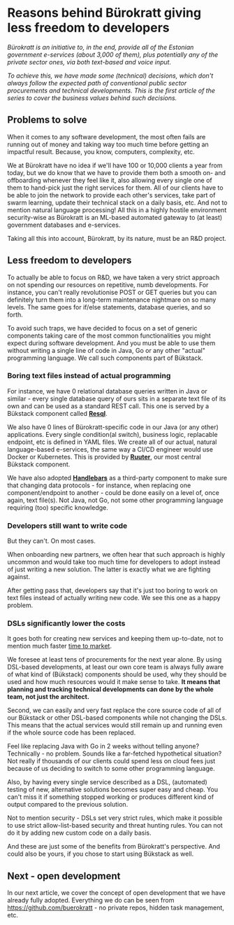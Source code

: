 # Reasons behind Bürokratt giving less freedom to developers

_Bürokratt is an initiative to, in the end, provide all of the Estonian government e-services (about 3,000 of them), plus potentially any of the private sector ones, via both text-based and voice input._

_To achieve this, we have made some (technical) decisions, which don't always follow the expected path of conventional public sector procurements and technical developments. This is the first article of the series to cover the business values behind such decisions._



## Problems to solve

When it comes to any software development, the most often fails are running out of money and taking way too much time  before getting an impactful result. Because, you know, computers, complexity, etc.


We at Bürokratt have no idea if we'll have 100 or 10,000 clients a year from today, but we do know that we have to provide them both a smooth on- and offboarding whenever they feel like it, also allowing every single one of them to hand-pick just the right services for them. All of our clients have to be able to join the network to provide each other's services, take part of swarm learning, update their technical stack on a daily basis, etc. And not to mention natural language processing! All this in a highly hostile environment security-wise as Bürokratt is an ML-based automated gateway to (at least) government databases and e-services.

Taking all this into account, Bürokratt, by its nature, must be an R&D project.

## Less freedom to developers

To actually be able to focus on R&D, we have taken a very strict approach on not spending our resources on repetitive, numb developments. For instance, you can't really revolutionise POST or GET queries but you can definitely turn them into a long-term maintenance nightmare on so many levels. The same goes for if/else statements, database queries, and so forth.

To avoid such traps, we have decided to focus on a set of generic components taking care of the most common functionalities you might expect during software development. And you must be able to use them without writing a single line of code in Java, Go or any other "actual" programming language. We call such components part of Bükstack.

### Boring text files instead of actual programming

For instance, we have 0 relational database queries written in Java or similar - every single database query of ours sits in a separate text file of its own and can be used as a standard REST call. This one is served by a Bükstack component called [**Resql**](https://github.com/buerokratt/Resql).

We also have 0 lines of Bürokratt-specific code in our Java (or any other) applications. Every single condition(al switch), business logic, replacable endpoint, etc is defined in YAML files. We create all of our actual, natural language-based e-services, the same way a CI/CD engineer would use Docker or Kubernetes. This is provided by [**Ruuter**](https://github.com/buerokratt/Ruuter), our most central Bükstack component.

We have also adopted [**Handlebars**](https://handlebarsjs.com/) as a third-party component to make sure that changing data protocols - for instance, when replacing one component/endpoint to another - could be done easily on a level of, once again, text file(s). Not Java, not Go, not some other programming language requiring (too) specific knowledge.


### Developers still want to write code

But they can't. On most cases.

When onboarding new partners, we often hear that such approach is highly uncommon and would take too much time for developers to adopt instead of just writing a new solution. The latter is exactly what we are fighting against.

After getting pass that, developers say that it's just too boring to work on text files instead of actually writing new code. We see this one as a happy problem.


### DSLs significantly lower the costs

It goes both for creating new services and keeping them up-to-date, not to mention much faster [time to market](https://en.wikipedia.org/wiki/Time_to_market).

We foresee at least tens of procurements for the next year alone. By using DSL-based developments, at least our own core team is always fully aware of what kind of (Bükstack) components should be used, why they should be used and how much resources would it make sense to take. **It means that planning and tracking technical developments can done by the whole team, not just the architect.**

Second, we can easily and very fast replace the core source code of all of our Bükstack or other DSL-based components while not changing the DSLs. This means that the actual services would still remain up and running even if the whole source code has been replaced.

Feel like replacing Java with Go in 2 weeks without telling anyone? Technically - no problem. Sounds like a far-fetched hypothetical situation? Not really if thousands of our clients could spend less on cloud fees just because of us deciding to switch to some other programming language.

Also, by having every single service described as a DSL, (automated) testing of new, alternative solutions becomes super easy and cheap. You can't miss it if something stopped working or produces different kind of output compared to the previous solution.

Not to mention security - DSLs set very strict rules, which make it possible to use strict allow-list-based security and threat hunting rules. You can not do it by adding new custom code on a daily basis.

And these are just some of the benefits from Bürokratt's perspective. And could also be yours, if you chose to start using Bükstack as well.


## Next - open development

In our next article, we cover the concept of open development that we have already fully adopted. Everything we do can be seen from https://github.com/buerokratt - no private repos, hidden task management, etc.
